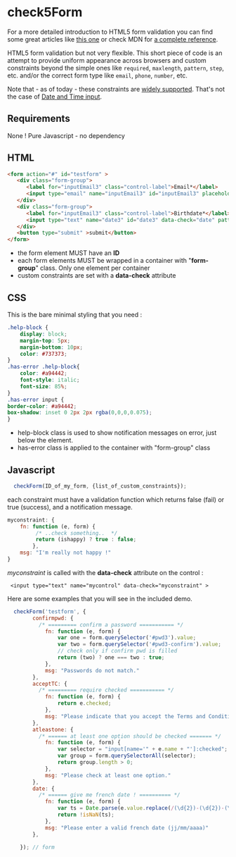 # check5Form

For a more detailed introduction to HTML5 form validation you can find some great articles like  [this one](https://www.html5rocks.com/en/tutorials/forms/constraintvalidation/) or check MDN for [a complete reference](https://developer.mozilla.org/en-US/docs/Learn/HTML/Forms/Form_validation).

HTML5 form validation but not very flexible. This short piece of code is an attempt to provide uniform appearance across browsers and custom constraints beyond the simple ones like `required`, `maxlength`, `pattern`, `step`, etc. and/or the correct form type like `email`, `phone`, `number`, etc.

Note that - as of today - these constraints are [widely supported](http://caniuse.com/#feat=form-validation). That's not the case of [Date and Time input](http://caniuse.com/#feat=input-datetime).



## Requirements

None ! Pure Javascript - no dependency

## HTML


```html
<form action="#" id="testform" >
   <div class="form-group">
      <label for="inputEmail3" class="control-label">Email*</label>
      <input type="email" name="inputEmail3" id="inputEmail3" placeholder="Email" required >
   </div>
   <div class="form-group">
      <label for="inputEmail3" class="control-label">Birthdate*</label>
      <input type="text" name="date3" id="date3" data-check="date" pattern="\d{1,2}/\d{1,2}/\d{4}" placeholder="jj/mm/aaaa" required />
   </div>
   <button type="submit" >submit</button>
</form>
```

- the form element MUST have an **ID**
- each form elements MUST be wrapped in a container with "**form-group**" class. Only one element per container
- custom constraints are set with a **data-check** attribute

## CSS

This is the bare minimal styling that you need :


```css
.help-block {
    display: block;
    margin-top: 5px;
    margin-bottom: 10px;
    color: #737373;
}
.has-error .help-block{
    color: #a94442;
    font-style: italic;
    font-size: 85%;
}
.has-error input {
border-color: #a94442;
box-shadow: inset 0 2px 2px rgba(0,0,0,0.075);
}
```
- help-block class is used to show notification messages on error, just below the element.
- has-error class is applied to the container with "form-group" class

## Javascript
```javascript
  checkForm(ID_of_my_form, {list_of_custom_constraints});
```
each constraint must have a validation function which returns false (fail) or true (success), and a notification message.

```javascript
myconstraint: {
    fn: function (e, form) {
         /* ..check something..  */
         return (ishappy) ? true : false;
        },
    msg: "I'm really not happy !"
}
```

*myconstraint* is called with the **data-check** attribute on the control :
```
 <input type="text" name="mycontrol" data-check="myconstraint" >
```

Here are some examples that you will see in the included demo.


```javascript
  checkForm('testform', {
        confirmpwd: {
          /* ========= confirm a password =========== */
            fn: function (e, form) {
                var one = form.querySelector('#pwd3').value;
                var two = form.querySelector('#pwd3-confirm').value;
                // check only if confirm pwd is filled
                return (two) ? one === two : true;
            },
            msg: "Passwords do not match."
        },
        acceptTC: {
          /* ========= require checked =========== */
            fn: function (e, form) {
                return e.checked;
            },
            msg: "Please indicate that you accept the Terms and Conditions"
        },
        atleastone: {
          /* ====== at least one option should be checked ======= */
            fn: function (e, form) {
                var selector = "input[name='" + e.name + "']:checked";
                var group = form.querySelectorAll(selector);
                return group.length > 0;
            },
            msg: "Please check at least one option."
        },
        date: {
          /* ====== give me french date ! ========== */
            fn: function (e, form) {
                var ts = Date.parse(e.value.replace(/(\d{2})-(\d{2})-(\d{4})/, "$2/$1/$3"));
                return !isNaN(ts);
            },
            msg: "Please enter a valid french date (jj/mm/aaaa)"
        },

    }); // form
```